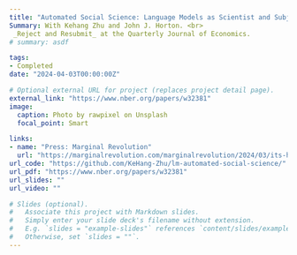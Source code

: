 ```yaml
---
title: "Automated Social Science: Language Models as Scientist and Subjects"
Summary: With Kehang Zhu and John J. Horton. <br> 
 _Reject and Resubmit_ at the Quarterly Journal of Economics.
# summary: asdf

tags:
- Completed
date: "2024-04-03T00:00:00Z"

# Optional external URL for project (replaces project detail page).
external_link: "https://www.nber.org/papers/w32381"
image:
  caption: Photo by rawpixel on Unsplash
  focal_point: Smart

links:
- name: "Press: Marginal Revolution"
  url: "https://marginalrevolution.com/marginalrevolution/2024/03/its-happening-economic-science-edition.html"
url_code: "https://github.com/KeHang-Zhu/lm-automated-social-science/"
url_pdf: "https://www.nber.org/papers/w32381"
url_slides: ""
url_video: ""

# Slides (optional).
#   Associate this project with Markdown slides.
#   Simply enter your slide deck's filename without extension.
#   E.g. `slides = "example-slides"` references `content/slides/example-slides.md`.
#   Otherwise, set `slides = ""`.
---
```

